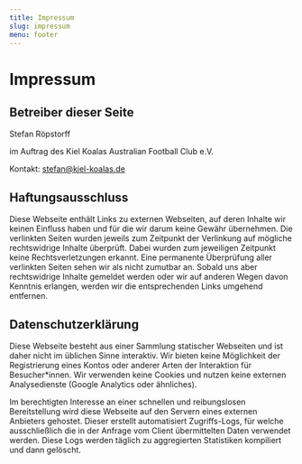 ```yaml
---
title: Impressum
slug: impressum
menu: footer
---
```


# Impressum

## Betreiber dieser Seite

Stefan Röpstorff

im Auftrag des Kiel Koalas Australian Football Club e.V.

Kontakt: stefan@kiel-koalas.de

## Haftungsausschluss

Diese Webseite enthält Links zu externen Webseiten,
auf deren Inhalte wir keinen Einfluss haben und für die wir darum keine Gewähr übernehmen.
Die verlinkten Seiten wurden jeweils zum Zeitpunkt der Verlinkung
auf mögliche rechtswidrige Inhalte überprüft.
Dabei wurden zum jeweiligen Zeitpunkt keine Rechtsverletzungen erkannt.
Eine permanente Überprüfung aller verlinkten Seiten sehen wir als nicht zumutbar an.
Sobald uns aber rechtswidrige Inhalte gemeldet werden
oder wir auf anderen Wegen davon Kenntnis erlangen,
werden wir die entsprechenden Links umgehend entfernen.

## Datenschutzerklärung

Diese Webseite besteht aus einer Sammlung statischer Webseiten
und ist daher nicht im üblichen Sinne interaktiv. 
Wir bieten keine Möglichkeit der Registrierung eines Kontos 
oder anderer Arten der Interaktion für Besucher*innen.
Wir verwenden keine Cookies
und nutzen keine externen Analysedienste (Google Analytics oder ähnliches).

Im berechtigten Interesse an einer schnellen und reibungslosen Bereitstellung 
wird diese Webseite auf den Servern eines externen Anbieters gehostet.
Dieser erstellt automatisiert Zugriffs-Logs,
für welche ausschließlich die in der Anfrage vom Client übermittelten Daten verwendet werden.
Diese Logs werden täglich zu aggregierten Statistiken kompiliert und dann gelöscht.
